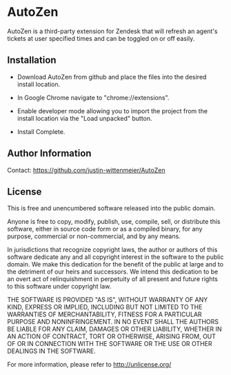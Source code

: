 # AutoZen

AutoZen is a third-party extension for Zendesk that will refresh an agent's tickets at user specified times and can be toggled on or off easily.

## Installation

- Download AutoZen from github and place the files into the desired install location.

- In Google Chrome navigate to "chrome://extensions".

- Enable developer mode allowing you to import the project from the install location via the "Load unpacked" button.

- Install Complete.

## Author Information

Contact: https://github.com/justin-wittenmeier/AutoZen

## License

This is free and unencumbered software released into the public domain.

Anyone is free to copy, modify, publish, use, compile, sell, or
distribute this software, either in source code form or as a compiled
binary, for any purpose, commercial or non-commercial, and by any
means.

In jurisdictions that recognize copyright laws, the author or authors
of this software dedicate any and all copyright interest in the
software to the public domain. We make this dedication for the benefit
of the public at large and to the detriment of our heirs and
successors. We intend this dedication to be an overt act of
relinquishment in perpetuity of all present and future rights to this
software under copyright law.

THE SOFTWARE IS PROVIDED "AS IS", WITHOUT WARRANTY OF ANY KIND,
EXPRESS OR IMPLIED, INCLUDING BUT NOT LIMITED TO THE WARRANTIES OF
MERCHANTABILITY, FITNESS FOR A PARTICULAR PURPOSE AND NONINFRINGEMENT.
IN NO EVENT SHALL THE AUTHORS BE LIABLE FOR ANY CLAIM, DAMAGES OR
OTHER LIABILITY, WHETHER IN AN ACTION OF CONTRACT, TORT OR OTHERWISE,
ARISING FROM, OUT OF OR IN CONNECTION WITH THE SOFTWARE OR THE USE OR
OTHER DEALINGS IN THE SOFTWARE.

For more information, please refer to <http://unlicense.org/>
